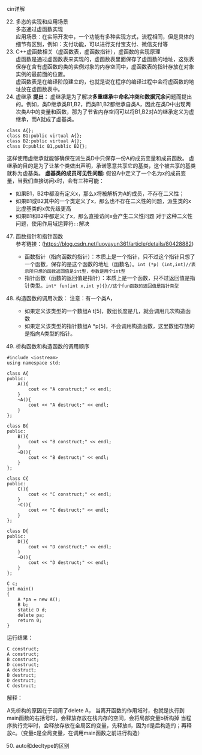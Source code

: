 cin详解

22. 多态的实现和应用场景  
多态通过虚函数实现  
应用场景：在实际开发中，一个功能有多种实现方式，流程相同，但是具体的细节有区别，例如：支付功能，可以进行支付宝支付、微信支付等  
23. C++虚函数相关（虚函数表，虚函数指针），虚函数的实现原理  
虚函数是通过虚函数表来实现的，虚函数表里面保存了虚函数的地址，这张表保存在含有虚函数的类的实例对象的内存空间中，虚函数表的指针存放在对象实例的最前面的位置。  
虚函数表是在编译阶段建立的，也就是说在程序的编译过程中会将虚函数的地址放在虚函数表中。
24. 虚继承
**提出：**
虚继承是为了解决**多重继承**中**命名冲突**和**数据冗余**问题而提出的。例如，类D继承类B1,B2，而类B1,B2都继承自类A，因此在类D中出现两次类A中的变量和函数，那为了节省内存空间可以将B1,B2对A的继承定义为虚继承，而A就成了虚基类。
```
class A{};
class B1:public virtual A{};
class B2:public virtual A{};
class D:public B1,public B2{};
```
这样使用虚继承就能够确保在派生类D中只保存一份A的成员变量和成员函数。
虚继承的目的是为了让某个类做出声明，承诺愿意共享它的基类，这个被共享的基类就称为虚基类。
**虚基类的成员可见性问题:**
假设A中定义了一个名为x的成员变量，当我们直接访问x时，会有三种可能：
* 如果B1，B2中都没有定义x，那么x将被解析为A的成员，不存在二义性；
* 如果B1或B2其中的一个类定义了x，那么也不存在二义性的问题，派生类的x比虚基类的x优先级更高
* 如果B1和B2中都定义了x，那么直接访问x会产生二义性问题
对于这种二义性问题，使用作用域运算符`::`解决

47. 函数指针和指针函数  
    参考链接：(https://blog.csdn.net/luoyayun361/article/details/80428882)
    * 函数指针（指向函数的指针）：本质上是一个指针，只不过这个指针只想了一个函数，保存的是这个函数的地址（函数名）。`int (*p) (int,int)//表示所只想的函数返回值是int型，参数是两个int型`
    * 指针函数（函数的返回值是指针）：本质上是一个函数，只不过返回值是指针类型。`int* fun(int x,int y){}//这个fun函数的返回值是指针类型`

48. 构造函数的调用次数：
    注意：有一个类A，  
    * 如果定义该类型的一个数组A t[5]，数组长度是几，就会调用几次构造函数
    * 如果定义该类型的指针数组A *p[5]，不会调用构造函数，这里数组存放的是指向A类型的指针。

49. 析构函数和构造函数的调用顺序
```
#include <iostream>
using namespace std;

class A{
public:
    A(){
        cout << "A construct;" << endl;
    }
    ~A(){
        cout << "A destruct;" << endl;
    }
};

class B{
public:
    B(){
        cout << "B construct;" << endl;
    }
    ~B(){
        cout << "B destruct;" << endl;
    }
};

class C{
public:
    C(){
        cout << "C construct;" << endl;
    }
    ~C(){
        cout << "C destruct;" << endl;
    }
};

class D{
public:
    D(){
        cout << "D construct;" << endl;
    }
    ~D(){
        cout << "D destruct;" << endl;
    }
};

C c;
int main()
{
    A *pa = new A();
    B b;
    static D d;
    delete pa;    
    return 0;
}
```
运行结果：
```
C construct;
A construct;
B construct;
D construct;
A destruct;
B destruct;
D destruct;
C destruct;
```
解释：

A先析构的原因在于调用了delete A，
当离开函数的作用域时，也就是执行到main函数的右括号时，会释放存放在栈内存的空间，会将局部变量b析构掉
当程序执行完毕时，会释放存放在全局区的变量，先释放d，因为d是后构造的；再释放c。（变量c是全局变量，在调用main函数之前进行构造）

50. auto和decltype的区别